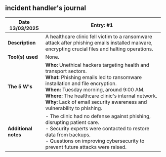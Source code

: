 ## incident handler's journal

| **Date 13/03/2025**          | Entry: #1                                                       |
|-------------------|------------------------------------------------------------------|
| **Description**    | A healthcare clinic fell victim to a ransomware attack after phishing emails installed malware, encrypting crucial files and halting operations. |
| **Tool(s) used**   | None.                                                           |
| **The 5 W's**      | **Who:** Unethical hackers targeting health and transport sectors. <br> **What:** Phishing emails led to ransomware installation and file encryption. <br> **When:** Tuesday morning, around 9:00 AM. <br> **Where:** The healthcare clinic's internal network. <br> **Why:** Lack of email security awareness and vulnerability to phishing. |
| **Additional notes** | - The clinic had no defense against phishing, disrupting patient care. <br> - Security experts were contacted to restore data from backups. <br> - Questions on improving cybersecurity to prevent future attacks were raised. |
